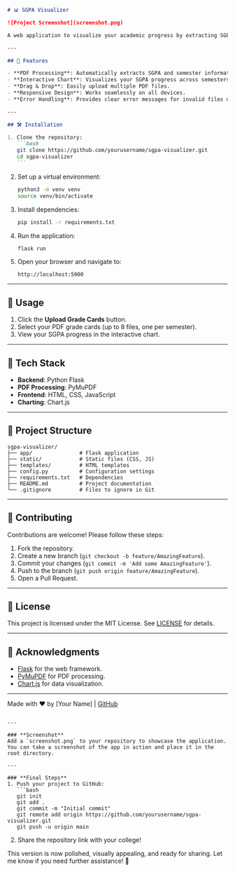 ````markdown
# 📊 SGPA Visualizer

![Project Screenshot](screenshot.png)

A web application to visualize your academic progress by extracting SGPA data from university grade cards (PDF format). Built with Flask, PyMuPDF, and Chart.js.

---

## 🌟 Features

- **PDF Processing**: Automatically extracts SGPA and semester information from grade cards.
- **Interactive Chart**: Visualizes your SGPA progress across semesters.
- **Drag & Drop**: Easily upload multiple PDF files.
- **Responsive Design**: Works seamlessly on all devices.
- **Error Handling**: Provides clear error messages for invalid files or missing data.

---

## 🛠️ Installation

1. Clone the repository:
   ```bash
   git clone https://github.com/yourusername/sgpa-visualizer.git
   cd sgpa-visualizer
   ```
````

2. Set up a virtual environment:

   ```bash
   python3 -m venv venv
   source venv/bin/activate
   ```

3. Install dependencies:

   ```bash
   pip install -r requirements.txt
   ```

4. Run the application:

   ```bash
   flask run
   ```

5. Open your browser and navigate to:
   ```
   http://localhost:5000
   ```

---

## 🚀 Usage

1. Click the **Upload Grade Cards** button.
2. Select your PDF grade cards (up to 8 files, one per semester).
3. View your SGPA progress in the interactive chart.

---

## 🧰 Tech Stack

- **Backend**: Python Flask
- **PDF Processing**: PyMuPDF
- **Frontend**: HTML, CSS, JavaScript
- **Charting**: Chart.js

---

## 📂 Project Structure

```
sgpa-visualizer/
├── app/               # Flask application
├── static/            # Static files (CSS, JS)
├── templates/         # HTML templates
├── config.py          # Configuration settings
├── requirements.txt   # Dependencies
├── README.md          # Project documentation
└── .gitignore         # Files to ignore in Git
```

---

## 🤝 Contributing

Contributions are welcome! Please follow these steps:

1. Fork the repository.
2. Create a new branch (`git checkout -b feature/AmazingFeature`).
3. Commit your changes (`git commit -m 'Add some AmazingFeature'`).
4. Push to the branch (`git push origin feature/AmazingFeature`).
5. Open a Pull Request.

---

## 📜 License

This project is licensed under the MIT License. See [LICENSE](LICENSE) for details.

---

## 🙏 Acknowledgments

- [Flask](https://flask.palletsprojects.com/) for the web framework.
- [PyMuPDF](https://pymupdf.readthedocs.io/) for PDF processing.
- [Chart.js](https://www.chartjs.org/) for data visualization.

---

Made with ❤️ by [Your Name] | [GitHub](https://github.com/yourusername)

````

---

### **Screenshot**
Add a `screenshot.png` to your repository to showcase the application. You can take a screenshot of the app in action and place it in the root directory.

---

### **Final Steps**
1. Push your project to GitHub:
   ```bash
   git init
   git add .
   git commit -m "Initial commit"
   git remote add origin https://github.com/yourusername/sgpa-visualizer.git
   git push -u origin main
````

2. Share the repository link with your college!

This version is now polished, visually appealing, and ready for sharing. Let me know if you need further assistance! 🚀
